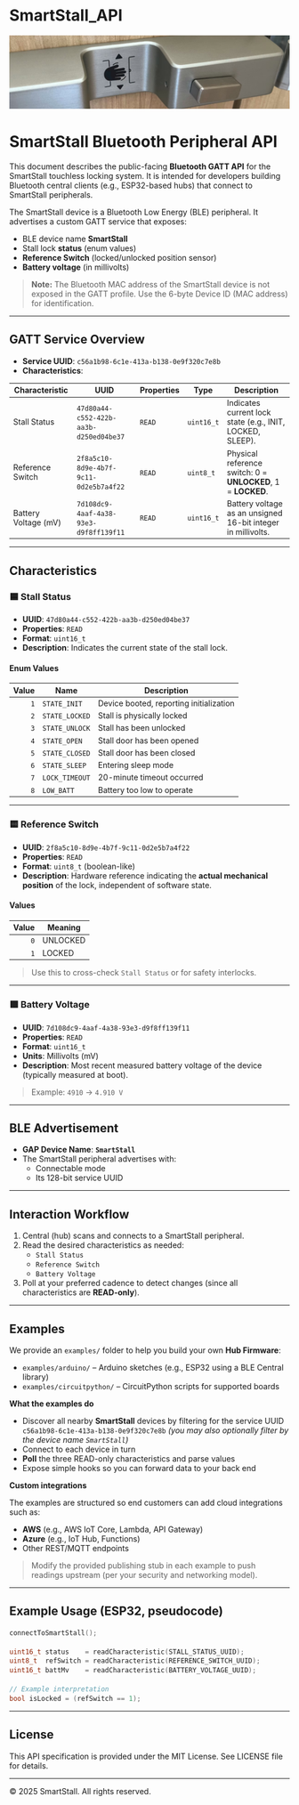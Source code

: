 # SmartStall_API

![image](docs/smartstall_product_img.png)

# SmartStall Bluetooth Peripheral API

This document describes the public-facing **Bluetooth GATT API** for the SmartStall touchless locking system. It is intended for developers building Bluetooth central clients (e.g., ESP32-based hubs) that connect to SmartStall peripherals.

The SmartStall device is a Bluetooth Low Energy (BLE) peripheral. It advertises a custom GATT service that exposes:
- BLE device name **SmartStall**
- Stall lock **status** (enum values)
- **Reference Switch** (locked/unlocked position sensor)
- **Battery voltage** (in millivolts)

> **Note:** The Bluetooth MAC address of the SmartStall device is not exposed in the GATT profile. Use the 6-byte Device ID (MAC address) for identification.

---

## GATT Service Overview

- **Service UUID**: `c56a1b98-6c1e-413a-b138-0e9f320c7e8b`
- **Characteristics**:

| Characteristic        | UUID                                    | Properties | Type       | Description                                                                 |
|-----------------------|-----------------------------------------|------------|------------|-----------------------------------------------------------------------------|
| Stall Status          | `47d80a44-c552-422b-aa3b-d250ed04be37`  | `READ`     | `uint16_t` | Indicates current lock state (e.g., INIT, LOCKED, SLEEP).                   |
| Reference Switch      | `2f8a5c10-8d9e-4b7f-9c11-0d2e5b7a4f22`  | `READ`     | `uint8_t`  | Physical reference switch: 0 = **UNLOCKED**, 1 = **LOCKED**.                |
| Battery Voltage (mV)  | `7d108dc9-4aaf-4a38-93e3-d9f8ff139f11`  | `READ`     | `uint16_t` | Battery voltage as an unsigned 16-bit integer in millivolts.                |

---

## Characteristics

### 🟦 Stall Status

- **UUID**: `47d80a44-c552-422b-aa3b-d250ed04be37`  
- **Properties**: `READ`  
- **Format**: `uint16_t`  
- **Description**: Indicates the current state of the stall lock.

#### Enum Values

| Value | Name             | Description                                         |
|------:|------------------|-----------------------------------------------------|
| `1`   | `STATE_INIT`     | Device booted, reporting initialization             |
| `2`   | `STATE_LOCKED`   | Stall is physically locked                          |
| `3`   | `STATE_UNLOCK`   | Stall has been unlocked                             |
| `4`   | `STATE_OPEN`     | Stall door has been opened                          |
| `5`   | `STATE_CLOSED`   | Stall door has been closed                          |
| `6`   | `STATE_SLEEP`    | Entering sleep mode                                 |
| `7`   | `LOCK_TIMEOUT`   | 20-minute timeout occurred                          |
| `8`   | `LOW_BATT`       | Battery too low to operate                          |

---

### 🟨 Reference Switch

- **UUID**: `2f8a5c10-8d9e-4b7f-9c11-0d2e5b7a4f22`  
- **Properties**: `READ`  
- **Format**: `uint8_t` (boolean-like)  
- **Description**: Hardware reference indicating the **actual mechanical position** of the lock, independent of software state.

#### Values

| Value | Meaning      |
|------:|--------------|
| `0`   | UNLOCKED     |
| `1`   | LOCKED       |

> Use this to cross-check `Stall Status` or for safety interlocks.

---

### 🟩 Battery Voltage

- **UUID**: `7d108dc9-4aaf-4a38-93e3-d9f8ff139f11`  
- **Properties**: `READ`  
- **Format**: `uint16_t`  
- **Units**: Millivolts (mV)  
- **Description**: Most recent measured battery voltage of the device (typically measured at boot).

> Example: `4910` → `4.910 V`

---

## BLE Advertisement

- **GAP Device Name**: **`SmartStall`**
- The SmartStall peripheral advertises with:
  - Connectable mode
  - Its 128-bit service UUID

---

## Interaction Workflow

1. Central (hub) scans and connects to a SmartStall peripheral.
2. Read the desired characteristics as needed:
   - `Stall Status`
   - `Reference Switch`
   - `Battery Voltage`
3. Poll at your preferred cadence to detect changes (since all characteristics are **READ-only**).

---

## Examples

We provide an `examples/` folder to help you build your own **Hub Firmware**:

- `examples/arduino/` – Arduino sketches (e.g., ESP32 using a BLE Central library)  
- `examples/circuitpython/` – CircuitPython scripts for supported boards

**What the examples do**

- Discover all nearby **SmartStall** devices by filtering for the service UUID `c56a1b98-6c1e-413a-b138-0e9f320c7e8b` *(you may also optionally filter by the device name `SmartStall`)*  
- Connect to each device in turn  
- **Poll** the three READ-only characteristics and parse values  
- Expose simple hooks so you can forward data to your back end

**Custom integrations**

The examples are structured so end customers can add cloud integrations such as:
- **AWS** (e.g., AWS IoT Core, Lambda, API Gateway)
- **Azure** (e.g., IoT Hub, Functions)
- Other REST/MQTT endpoints

> Modify the provided publishing stub in each example to push readings upstream (per your security and networking model).

---

## Example Usage (ESP32, pseudocode)

```cpp
connectToSmartStall();

uint16_t status    = readCharacteristic(STALL_STATUS_UUID);
uint8_t  refSwitch = readCharacteristic(REFERENCE_SWITCH_UUID);
uint16_t battMv    = readCharacteristic(BATTERY_VOLTAGE_UUID);

// Example interpretation
bool isLocked = (refSwitch == 1);
```

---

## License

This API specification is provided under the MIT License. See LICENSE file for details.

---

© 2025 SmartStall. All rights reserved.